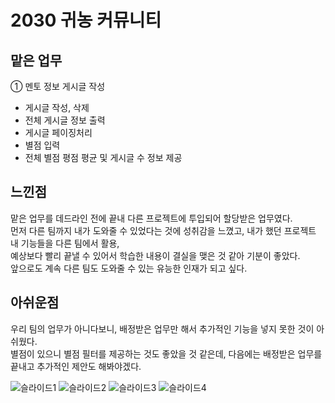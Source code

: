 # 2030 귀농 커뮤니티

## 맡은 업무
① 멘토 정보 게시글 작성
  - 게시글 작성, 삭제
  - 전체 게시글 정보 출력
  - 게시글 페이징처리
  - 별점 입력
  - 전체 별점 평점 평균 및 게시글 수 정보 제공
  
  
## 느낀점
맡은 업무를 데드라인 전에 끝내 다른 프로젝트에 투입되어 할당받은 업무였다. <br>
먼저 다른 팀까지 내가 도와줄 수 있었다는 것에 성취감을 느꼈고, 내가 했던 프로젝트 내 기능들을 다른 팀에서 활용, <br> 
예상보다 빨리 끝낼 수 있어서 학습한 내용이 결실을 맺은 것 같아 기분이 좋았다. <br>
앞으로도 계속 다른 팀도 도와줄 수 있는 유능한 인재가 되고 싶다.

  
## 아쉬운점
우리 팀의 업무가 아니다보니, 배정받은 업무만 해서 추가적인 기능을 넣지 못한 것이 아쉬웠다. <br>
별점이 있으니 별점 필터를 제공하는 것도 좋았을 것 같은데, 다음에는 배정받은 업무를 끝내고 추가적인 제안도 해봐야겠다.

![슬라이드1](https://user-images.githubusercontent.com/114047532/209598342-a83c53d1-aa8a-474a-a1c5-eae82171f579.PNG)
![슬라이드2](https://user-images.githubusercontent.com/114047532/209598347-ccf0af57-a8fb-45d9-ba66-29622beb9408.PNG)
![슬라이드3](https://user-images.githubusercontent.com/114047532/209598350-e3e5c286-60b6-4e4f-87df-e77741c3de71.PNG)
![슬라이드4](https://user-images.githubusercontent.com/114047532/209598351-521d56e1-1a15-4191-b9e2-2e642a3fe9d5.PNG)
